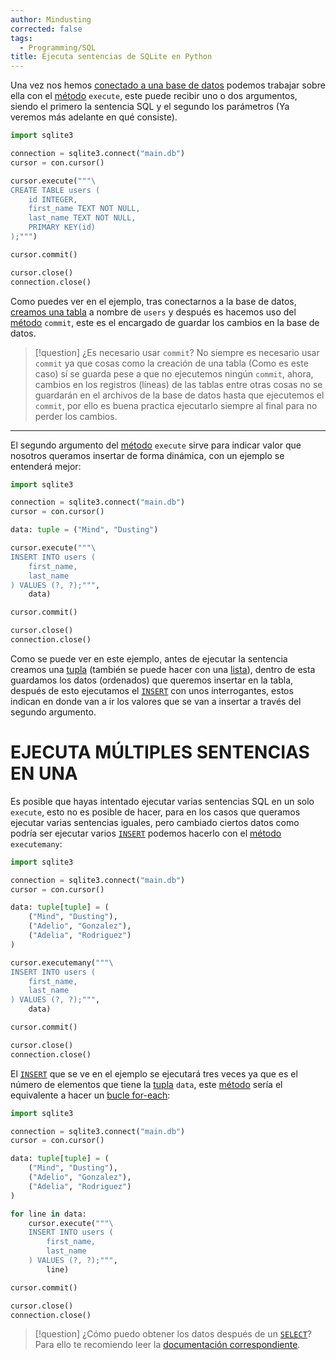 ```yaml
---
author: Mindusting
corrected: false
tags:
  - Programming/SQL
title: Ejecuta sentencias de SQLite en Python
---
```


Una vez nos hemos [conectado a una base de datos](../py_sqlite3.md) podemos trabajar sobre ella con el [método](../classes/py_method.md) `execute`, este puede recibir uno o dos argumentos, siendo el primero la sentencia SQL y el segundo los parámetros (Ya veremos más adelante en qué consiste).

```py
import sqlite3

connection = sqlite3.connect("main.db")
cursor = con.cursor()

cursor.execute("""\
CREATE TABLE users (
    id INTEGER,
    first_name TEXT NOT NULL,
    last_name TEXT NOT NULL,
    PRIMARY KEY(id)
);""")

cursor.commit()

cursor.close()
connection.close()
```

Como puedes ver en el ejemplo, tras conectarnos a la base de datos, [creamos una tabla](../../sql/SQLite3/SQLite3_tables.md) a nombre de `users` y después es hacemos uso del [método](../classes/py_method.md) `commit`, este es el encargado de guardar los cambios en la base de datos.

> [!question] ¿Es necesario usar `commit`?
> No siempre es necesario usar `commit` ya que cosas como la creación de una tabla (Como es este caso) sí se guarda pese a que no ejecutemos ningún `commit`, ahora, cambios en los registros (líneas) de las tablas entre otras cosas no se guardarán en el archivos de la base de datos hasta que ejecutemos el `commit`, por ello es buena practica ejecutarlo siempre al final para no perder los cambios.

---

El segundo argumento del [método](../classes/py_method.md) `execute` sirve para indicar valor que nosotros queramos insertar de forma dinámica, con un ejemplo se entenderá mejor:

```py
import sqlite3

connection = sqlite3.connect("main.db")
cursor = con.cursor()

data: tuple = ("Mind", "Dusting")

cursor.execute("""\
INSERT INTO users (
    first_name,
    last_name
) VALUES (?, ?);""",
    data)

cursor.commit()

cursor.close()
connection.close()
```

Como se puede ver en este ejemplo, antes de ejecutar la sentencia creamos una [tupla](py_tuple.md) (también se puede hacer con una [lista](../py_list.md)), dentro de esta guardamos los datos (ordenados) que queremos insertar en la tabla, después de esto ejecutamos el [`INSERT`](../../sql/SQLite3/SQLite3_insert.md) con unos interrogantes, estos indican en donde van a ir los valores que se van a insertar a través del segundo argumento.

# EJECUTA MÚLTIPLES SENTENCIAS EN UNA

Es posible que hayas intentado ejecutar varias sentencias SQL en un solo `execute`, esto no es posible de hacer, para en los casos que queramos ejecutar varias sentencias iguales, pero cambiado ciertos datos como podría ser ejecutar varios [`INSERT`](../../sql/SQLite3/SQLite3_insert.md) podemos hacerlo con el [método](../classes/py_method.md) `executemany`:

```py
import sqlite3

connection = sqlite3.connect("main.db")
cursor = con.cursor()

data: tuple[tuple] = (
    ("Mind", "Dusting"),
    ("Adelio", "Gonzalez"),
    ("Adelia", "Rodriguez")
)

cursor.executemany("""\
INSERT INTO users (
    first_name,
    last_name
) VALUES (?, ?);""",
    data)

cursor.commit()

cursor.close()
connection.close()
```

El [`INSERT`](../../sql/SQLite3/SQLite3_insert.md) que se ve en el ejemplo se ejecutará tres veces ya que es el número de elementos que tiene la [tupla](py_tuple.md) `data`, este [método](../classes/py_method.md) sería el equivalente a hacer un [bucle for-each](../loops/py_for_each.md):

```py
import sqlite3

connection = sqlite3.connect("main.db")
cursor = con.cursor()

data: tuple[tuple] = (
    ("Mind", "Dusting"),
    ("Adelio", "Gonzalez"),
    ("Adelia", "Rodriguez")
)

for line in data:
    cursor.execute("""\
    INSERT INTO users (
        first_name,
        last_name
    ) VALUES (?, ?);""",
        line)

cursor.commit()

cursor.close()
connection.close()
```

> [!question] ¿Cómo puedo obtener los datos después de un [`SELECT`](../../sql/SQLite3/SQLite3_select.md)?
> Para ello te recomiendo leer la [documentación correspondiente](SQLite3_fetch.md).

